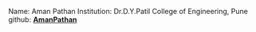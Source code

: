 Name: Aman Pathan
Institution: Dr.D.Y.Patil College of Engineering, Pune
github: [**AmanPathan**](https://github.com/AmanPathan)
